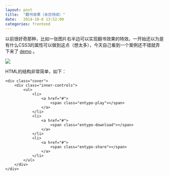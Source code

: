 ```yaml
---
layout: post
title:  "翻书效果（未完待续）"
date:   2014-10-8 13:52:00
categories: frontend
---
```


以前很好奇那种，比如一张图片右半边可以实现翻书效果的特效。一开始还以为是有什么CSS3的属性可以做到这点（想太多），今天自己看到一个案例还不错就弄下来了 [demo][demoSite] 。

<img src="{{site.url}}sysutangzxBlog/source/2014-10-08-book-effect-1.png">


HTML的结构非常简单，如下：


	<div class="cover">
		<div class="inner-controls">
			<ul>
				<li>
					<a href="#">
						<span class="entypo-play"></span>
					</a>
				</li>
				<li>
					<a href="#">
						<span class="entypo-download"></span>
					</a>
				</li>
				<li>
					<a href="#">
						<span class="entypo-share"></span>
					</a>
				</li>
			</ul>
		</div>
	</div>




[demoSite]:    http://cody1991.github.io/onlineTest/cssdesk/4/index.html

